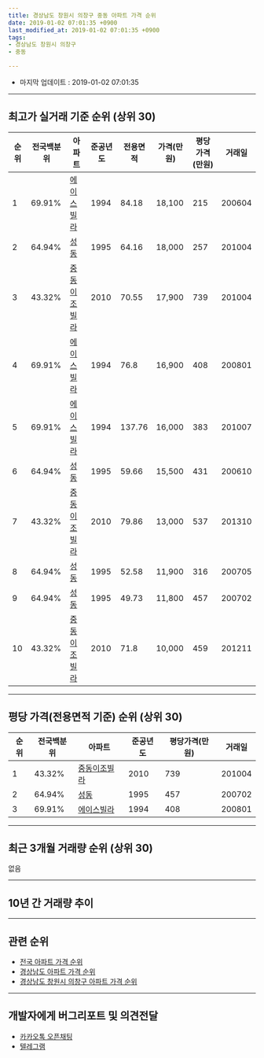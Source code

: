 ```yaml
---
title: 경상남도 창원시 의창구 중동 아파트 가격 순위
date: 2019-01-02 07:01:35 +0900
last_modified_at: 2019-01-02 07:01:35 +0900
tags:
- 경상남도 창원시 의창구
- 중동

---
```


* 마지막 업데이트 : 2019-01-02 07:01:35

---

## 최고가 실거래 기준 순위 (상위 30)


|순위|전국백분위|아파트|준공년도|전용면적|가격(만원)|평당가격(만원)|거래일|
|---|---|---|---|---|---|---|---|
|1|69.91%|[에이스빌라](https://search.naver.com/search.naver?query=%EA%B2%BD%EC%83%81%EB%82%A8%EB%8F%84+%EC%B0%BD%EC%9B%90%EC%8B%9C+%EC%9D%98%EC%B0%BD%EA%B5%AC+%EC%A4%91%EB%8F%99+%EC%97%90%EC%9D%B4%EC%8A%A4%EB%B9%8C%EB%9D%BC)|1994|84.18|18,100|215|200604|
|2|64.94%|[성동](https://search.naver.com/search.naver?query=%EA%B2%BD%EC%83%81%EB%82%A8%EB%8F%84+%EC%B0%BD%EC%9B%90%EC%8B%9C+%EC%9D%98%EC%B0%BD%EA%B5%AC+%EC%A4%91%EB%8F%99+%EC%84%B1%EB%8F%99)|1995|64.16|18,000|257|201004|
|3|43.32%|[중동이조빌라](https://search.naver.com/search.naver?query=%EA%B2%BD%EC%83%81%EB%82%A8%EB%8F%84+%EC%B0%BD%EC%9B%90%EC%8B%9C+%EC%9D%98%EC%B0%BD%EA%B5%AC+%EC%A4%91%EB%8F%99+%EC%A4%91%EB%8F%99%EC%9D%B4%EC%A1%B0%EB%B9%8C%EB%9D%BC)|2010|70.55|17,900|739|201004|
|4|69.91%|[에이스빌라](https://search.naver.com/search.naver?query=%EA%B2%BD%EC%83%81%EB%82%A8%EB%8F%84+%EC%B0%BD%EC%9B%90%EC%8B%9C+%EC%9D%98%EC%B0%BD%EA%B5%AC+%EC%A4%91%EB%8F%99+%EC%97%90%EC%9D%B4%EC%8A%A4%EB%B9%8C%EB%9D%BC)|1994|76.8|16,900|408|200801|
|5|69.91%|[에이스빌라](https://search.naver.com/search.naver?query=%EA%B2%BD%EC%83%81%EB%82%A8%EB%8F%84+%EC%B0%BD%EC%9B%90%EC%8B%9C+%EC%9D%98%EC%B0%BD%EA%B5%AC+%EC%A4%91%EB%8F%99+%EC%97%90%EC%9D%B4%EC%8A%A4%EB%B9%8C%EB%9D%BC)|1994|137.76|16,000|383|201007|
|6|64.94%|[성동](https://search.naver.com/search.naver?query=%EA%B2%BD%EC%83%81%EB%82%A8%EB%8F%84+%EC%B0%BD%EC%9B%90%EC%8B%9C+%EC%9D%98%EC%B0%BD%EA%B5%AC+%EC%A4%91%EB%8F%99+%EC%84%B1%EB%8F%99)|1995|59.66|15,500|431|200610|
|7|43.32%|[중동이조빌라](https://search.naver.com/search.naver?query=%EA%B2%BD%EC%83%81%EB%82%A8%EB%8F%84+%EC%B0%BD%EC%9B%90%EC%8B%9C+%EC%9D%98%EC%B0%BD%EA%B5%AC+%EC%A4%91%EB%8F%99+%EC%A4%91%EB%8F%99%EC%9D%B4%EC%A1%B0%EB%B9%8C%EB%9D%BC)|2010|79.86|13,000|537|201310|
|8|64.94%|[성동](https://search.naver.com/search.naver?query=%EA%B2%BD%EC%83%81%EB%82%A8%EB%8F%84+%EC%B0%BD%EC%9B%90%EC%8B%9C+%EC%9D%98%EC%B0%BD%EA%B5%AC+%EC%A4%91%EB%8F%99+%EC%84%B1%EB%8F%99)|1995|52.58|11,900|316|200705|
|9|64.94%|[성동](https://search.naver.com/search.naver?query=%EA%B2%BD%EC%83%81%EB%82%A8%EB%8F%84+%EC%B0%BD%EC%9B%90%EC%8B%9C+%EC%9D%98%EC%B0%BD%EA%B5%AC+%EC%A4%91%EB%8F%99+%EC%84%B1%EB%8F%99)|1995|49.73|11,800|457|200702|
|10|43.32%|[중동이조빌라](https://search.naver.com/search.naver?query=%EA%B2%BD%EC%83%81%EB%82%A8%EB%8F%84+%EC%B0%BD%EC%9B%90%EC%8B%9C+%EC%9D%98%EC%B0%BD%EA%B5%AC+%EC%A4%91%EB%8F%99+%EC%A4%91%EB%8F%99%EC%9D%B4%EC%A1%B0%EB%B9%8C%EB%9D%BC)|2010|71.8|10,000|459|201211|


---

## 평당 가격(전용면적 기준) 순위 (상위 30)


|순위|전국백분위|아파트|준공년도|평당가격(만원)|거래일|
|---|---|---|---|---|---|
|1|43.32%|[중동이조빌라](https://search.naver.com/search.naver?query=%EA%B2%BD%EC%83%81%EB%82%A8%EB%8F%84+%EC%B0%BD%EC%9B%90%EC%8B%9C+%EC%9D%98%EC%B0%BD%EA%B5%AC+%EC%A4%91%EB%8F%99+%EC%A4%91%EB%8F%99%EC%9D%B4%EC%A1%B0%EB%B9%8C%EB%9D%BC)|2010|739|201004|
|2|64.94%|[성동](https://search.naver.com/search.naver?query=%EA%B2%BD%EC%83%81%EB%82%A8%EB%8F%84+%EC%B0%BD%EC%9B%90%EC%8B%9C+%EC%9D%98%EC%B0%BD%EA%B5%AC+%EC%A4%91%EB%8F%99+%EC%84%B1%EB%8F%99)|1995|457|200702|
|3|69.91%|[에이스빌라](https://search.naver.com/search.naver?query=%EA%B2%BD%EC%83%81%EB%82%A8%EB%8F%84+%EC%B0%BD%EC%9B%90%EC%8B%9C+%EC%9D%98%EC%B0%BD%EA%B5%AC+%EC%A4%91%EB%8F%99+%EC%97%90%EC%9D%B4%EC%8A%A4%EB%B9%8C%EB%9D%BC)|1994|408|200801|


---

## 최근 3개월 거래량 순위 (상위 30)

없음

---

## 10년 간 거래량 추이


<div style="width:100%;">
    <canvas id="deal_progress" height="250"></canvas>
</div>

<script>
new Chart(document.getElementById("deal_progress"), {
    type: 'line',
    data: {
        labels: ['200901','200902','200903','200904','200905','200906','200907','200908','200909','200910','200911','200912','201001','201002','201003','201004','201005','201006','201007','201008','201009','201010','201011','201012','201101','201102','201103','201104','201105','201106','201107','201108','201109','201110','201111','201112','201201','201202','201203','201204','201205','201206','201207','201208','201209','201210','201211','201212','201301','201302','201303','201304','201305','201306','201307','201308','201309','201310','201311','201312','201401','201402','201403','201404','201405','201406','201407','201408','201409','201410','201411','201412','201501','201502','201503','201504','201505','201506','201507','201508','201509','201510','201511','201512','201601','201602','201603','201604','201605','201606','201607','201608','201609','201610','201611','201612','201701','201702','201703','201704','201705','201706','201707','201708','201709','201710','201711','201712','201801','201802','201803','201804','201805','201806','201807','201808','201809','201810','201811','201812','201901'],
        datasets: [{
            label: '실거래 수',
            pointRadius: 1,
            data: [0, 0, 0, 0, 0, 0, 0, 1, 0, 1, 0, 0, 0, 2, 1, 3, 1, 0, 1, 0, 0, 0, 3, 1, 0, 0, 1, 1, 0, 0, 1, 3, 0, 1, 0, 0, 0, 2, 1, 0, 1, 0, 0, 0, 1, 1, 2, 0, 0, 0, 0, 1, 1, 0, 1, 0, 0, 1, 0, 1, 1, 0, 0, 1, 0, 1, 0, 0, 1, 0, 0, 0, 1, 0, 1, 0, 0, 0, 0, 1, 2, 0, 0, 0, 0, 0, 0, 0, 0, 0, 0, 0, 1, 1, 0, 0, 0, 0, 0, 0, 0, 0, 1, 0, 0, 0, 0, 0, 1, 0, 0, 0, 0, 0, 0, 0, 0, 0, 0, 0, 0],
            borderColor: "rgba(255, 201, 14, 1)",
            backgroundColor: "rgba(255, 201, 14, 0.5)",
            fill: true,
        }]
    },
    options: {
        responsive: true,
        title: {
            display: true,
            text: '10년간 거래량 추이'
        },
        tooltips: {
            mode: 'index',
            intersect: false,
        },
        hover: {
            mode: 'nearest',
            intersect: true
        },
        scales: {
            xAxes: [{
                display: true,
                scaleLabel: {
                    display: true,
                    labelString: '년/월'
                }
            }],
            yAxes: [{
                display: true,
                ticks: {
                    suggestedMin: 0,
                },
                scaleLabel: {
                    display: true,
                    labelString: '실거래 수'
                }
            }]
        }
    }
});

</script>


---

## 관련 순위

- [전국 아파트 가격 순위](https://inasie.github.io/apt-ranking/전국)
- [경상남도 아파트 가격 순위](https://inasie.github.io/apt-ranking/경상남도)
- [경상남도 창원시 의창구 아파트 가격 순위](https://inasie.github.io/apt-ranking/경상남도-창원시-의창구)


---

## 개발자에게 버그리포트 및 의견전달

- [카카오톡 오픈채팅](https://open.kakao.com/o/gLJUAP4)
- [텔레그램](https://t.me/inasie)

